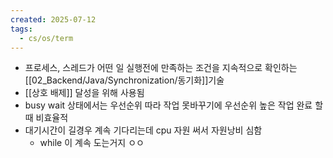 ```yaml
---
created: 2025-07-12
tags:
  - cs/os/term
---
```

- 프로세스, 스레드가 어떤 일 실행전에 만족하는 조건을 지속적으로 확인하는 [[02_Backend/Java/Synchronization/동기화]]기술
- [[상호 배제]] 달성을 위해 사용됨
- busy wait 상태에서는 우선순위 따라 작업 못바꾸기에 우선순위 높은 작업 완료 할 때 비효율적
- 대기시간이 길경우 계속 기다리는데 cpu 자원 써서 자원낭비 심함
	- while 이 계속 도는거지 ㅇㅇ